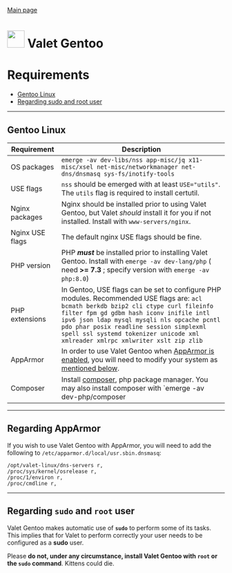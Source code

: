 [Main page](index)

<h1><img src="https://www.gentoo.org/assets/img/logo/gentoo-signet.svg" height="40">
Valet Gentoo</h1>

# Requirements
- [Gentoo Linux](#gentoo)
- [Regarding sudo and root user](#sudo)

-----
## <a name="gentoo">Gentoo Linux</a>

Requirement | Description
------------- | -------------
OS packages | `emerge -av dev-libs/nss app-misc/jq x11-misc/xsel net-misc/networkmanager net-dns/dnsmasq sys-fs/inotify-tools`
USE flags | `nss` should be emerged with at least `USE="utils"`. The `utils` flag is required to install certutil.
Nginx packages | Nginx should be installed prior to using Valet Gentoo, but Valet *should* install it for you if not installed. Install with `www-servers/nginx`.
Nginx USE flags | The default nginx USE flags should be fine.
PHP version | PHP ***must*** be installed prior to installing Valet Gentoo. Install with `emerge -av dev-lang/php` ( need **>= 7.3** ; specify version with `emerge -av php:8.0`)
PHP extensions | In Gentoo, USE flags can be set to configure PHP modules. Recommended USE flags are: `acl bcmath berkdb bzip2 cli ctype curl fileinfo filter fpm gd gdbm hash iconv inifile intl ipv6 json ldap mysql mysqli nls opcache pcntl pdo phar posix readline session simplexml spell ssl systemd tokenizer unicode xml xmlreader xmlrpc xmlwriter xslt zip zlib`
AppArmor | In order to use Valet Gentoo when [AppArmor is enabled](https://wiki.gentoo.org/wiki/AppArmor), you will need to modify your system as [mentioned below](#apparmor).
Composer | Install [composer](https://wiki.archlinux.org/index.php/PHP#Composer), php package manager. You may also install composer with `emerge -av dev-php/composer

-----
## <a name="apparmor">Regarding AppArmor</a>

If you wish to use Valet Gentoo with AppArmor, you will need to add the following to `/etc/apparmor.d/local/usr.sbin.dnsmasq`:
```
/opt/valet-linux/dns-servers r,
/proc/sys/kernel/osrelease r,
/proc/1/environ r,
/proc/cmdline r,
```

-----
## <a name="sudo">Regarding `sudo` and `root` user</a>

Valet Gentoo makes automatic use of **`sudo`** to perform some of its tasks. This implies that for Valet to perform correctly your user needs to be configured as a **sudo** user.

Please **do not, under any circumstance, install Valet Gentoo with `root` or the `sudo` command**. Kittens could die.
